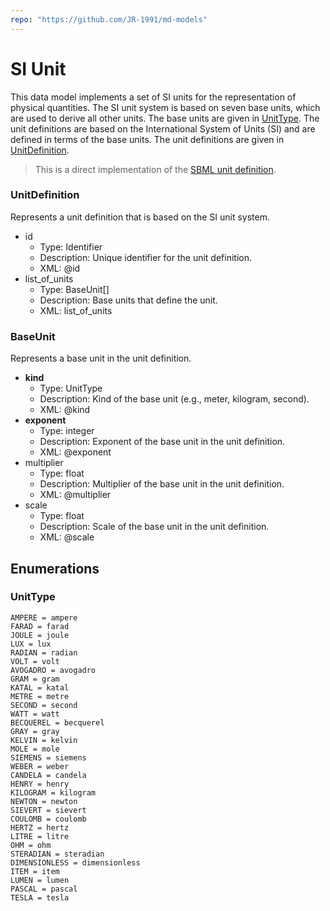 ```yaml
---
repo: "https://github.com/JR-1991/md-models"
---
```


# SI Unit

This data model implements a set of SI units for the representation of physical quantities. The SI unit system is based on seven base units, which are used to derive all other units. The base units are given in [UnitType](#UnitType). The unit definitions are based on the International System of Units (SI) and are defined in terms of the base units. The unit definitions are given in [UnitDefinition](#UnitDefinition).

> This is a direct implementation of the [SBML unit definition](https://synonym.caltech.edu/software/libsbml/5.18.0/docs/formatted/python-api/classlibsbml_1_1_unit_definition.html).

### UnitDefinition

Represents a unit definition that is based on the SI unit system.

- id
  - Type: Identifier
  - Description: Unique identifier for the unit definition.
  - XML: @id
- list_of_units
  - Type: BaseUnit[]
  - Description: Base units that define the unit.
  - XML: list_of_units

### BaseUnit

Represents a base unit in the unit definition.

- __kind__
  - Type: UnitType
  - Description: Kind of the base unit (e.g., meter, kilogram, second).
  - XML: @kind
- __exponent__
  - Type: integer
  - Description: Exponent of the base unit in the unit definition.
  - XML: @exponent
- multiplier
  - Type: float
  - Description: Multiplier of the base unit in the unit definition.
  - XML: @multiplier
- scale
  - Type: float
  - Description: Scale of the base unit in the unit definition.
  - XML: @scale

## Enumerations

### UnitType

```
AMPERE = ampere
FARAD = farad
JOULE = joule
LUX = lux
RADIAN = radian
VOLT = volt
AVOGADRO = avogadro
GRAM = gram
KATAL = katal
METRE = metre
SECOND = second
WATT = watt
BECQUEREL = becquerel
GRAY = gray
KELVIN = kelvin
MOLE = mole
SIEMENS = siemens
WEBER = weber
CANDELA = candela
HENRY = henry
KILOGRAM = kilogram
NEWTON = newton
SIEVERT = sievert
COULOMB = coulomb
HERTZ = hertz
LITRE = litre
OHM = ohm
STERADIAN = steradian
DIMENSIONLESS = dimensionless
ITEM = item
LUMEN = lumen
PASCAL = pascal
TESLA = tesla
```

